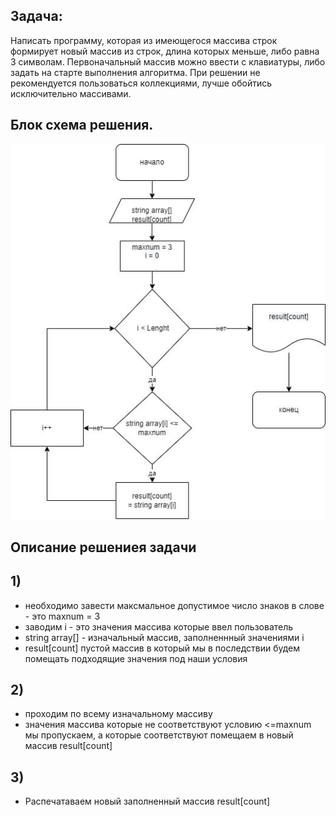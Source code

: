 ## Задача:
 Написать программу, которая из имеющегося массива строк формирует новый массив из строк, длина которых меньше, либо равна 3 символам. Первоначальный массив можно ввести с клавиатуры, либо задать на старте выполнения алгоритма. При решении не рекомендуется пользоваться коллекциями, лучше обойтись исключительно массивами.

## Блок схема решения.

![фото](2211.jpg)

## Описание решениея задачи

## 1)
* необходимо завести максмальное допустимое число знаков в слове - это maxnum = 3 
* заводим i - это значения массива которые ввел пользователь
* string array[] - изначальный массив, заполненнный значениями  i
* result[count] пустой массив в который мы в последствии будем помещать подходящие значения под наши условия

## 2) 
* проходим по всему изначальному массиву 
* значения массива которые не соответствуют условию <=maxnum мы пропускаем, а которые соответствуют помещаем в новый массив result[count]

## 3) 
* Распечатаваем новый заполненный массив result[count]